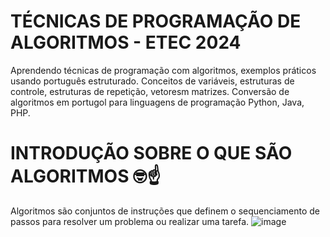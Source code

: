 # TÉCNICAS DE PROGRAMAÇÃO DE ALGORITMOS - ETEC 2024
Aprendendo técnicas de programação com algoritmos, exemplos práticos usando português estruturado. Conceitos de variáveis, estruturas de controle, estruturas de repetição, vetoresm matrizes. Conversão de algoritmos em portugol para linguagens de programação Python, Java, PHP.

# INTRODUÇÃO SOBRE O QUE SÃO ALGORITMOS 🤓☝️
Algoritmos são conjuntos de instruções que definem o sequenciamento de passos para resolver um problema ou realizar uma tarefa.
![image](https://github.com/user-attachments/assets/0058f704-79d0-4d7f-9198-7554e8383b0a)
